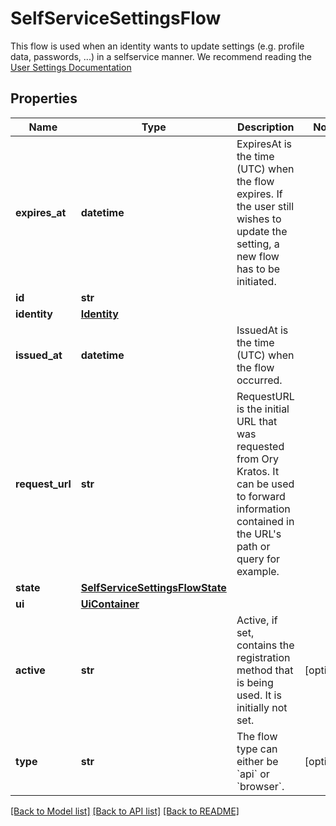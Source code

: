 # SelfServiceSettingsFlow

This flow is used when an identity wants to update settings (e.g. profile data, passwords, ...) in a selfservice manner.  We recommend reading the [User Settings Documentation](../self-service/flows/user-settings)

## Properties
Name | Type | Description | Notes
------------ | ------------- | ------------- | -------------
**expires_at** | **datetime** | ExpiresAt is the time (UTC) when the flow expires. If the user still wishes to update the setting, a new flow has to be initiated. | 
**id** | **str** |  | 
**identity** | [**Identity**](Identity.md) |  | 
**issued_at** | **datetime** | IssuedAt is the time (UTC) when the flow occurred. | 
**request_url** | **str** | RequestURL is the initial URL that was requested from Ory Kratos. It can be used to forward information contained in the URL&#39;s path or query for example. | 
**state** | [**SelfServiceSettingsFlowState**](SelfServiceSettingsFlowState.md) |  | 
**ui** | [**UiContainer**](UiContainer.md) |  | 
**active** | **str** | Active, if set, contains the registration method that is being used. It is initially not set. | [optional] 
**type** | **str** | The flow type can either be &#x60;api&#x60; or &#x60;browser&#x60;. | [optional] 

[[Back to Model list]](../README.md#documentation-for-models) [[Back to API list]](../README.md#documentation-for-api-endpoints) [[Back to README]](../README.md)


